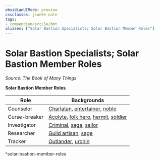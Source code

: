 ```yaml
---
obsidianUIMode: preview
cssclasses: json5e-note
tags:
- compendium/src/5e/bmt
aliases: ["Solar Bastion Specialists; Solar Bastion Member Roles"]
---
```

# Solar Bastion Specialists; Solar Bastion Member Roles
*Source: The Book of Many Things* 

**Solar Bastion Member Roles**

| Role | Backgrounds |
|------|-------------|
| Counselor | [Charlatan](/3-Mechanics/CLI/backgrounds/charlatan.md), [entertainer](/3-Mechanics/CLI/backgrounds/entertainer.md), [noble](/3-Mechanics/CLI/backgrounds/noble.md) |
| Curse-breaker | [Acolyte](/3-Mechanics/CLI/backgrounds/acolyte.md), [folk hero](/3-Mechanics/CLI/backgrounds/folk-hero.md), [hermit](/3-Mechanics/CLI/backgrounds/hermit.md), [soldier](/3-Mechanics/CLI/backgrounds/soldier.md) |
| Investigator | [Criminal](/3-Mechanics/CLI/backgrounds/criminal-spy-variant.md), [sage](/3-Mechanics/CLI/backgrounds/sage.md), [sailor](/3-Mechanics/CLI/backgrounds/sailor.md) |
| Researcher | [Guild artisan](/3-Mechanics/CLI/backgrounds/guild-artisan-guild-merchant-variant.md), [sage](/3-Mechanics/CLI/backgrounds/sage.md) |
| Tracker | [Outlander](/3-Mechanics/CLI/backgrounds/outlander.md), [urchin](/3-Mechanics/CLI/backgrounds/urchin.md) |
^solar-bastion-member-roles